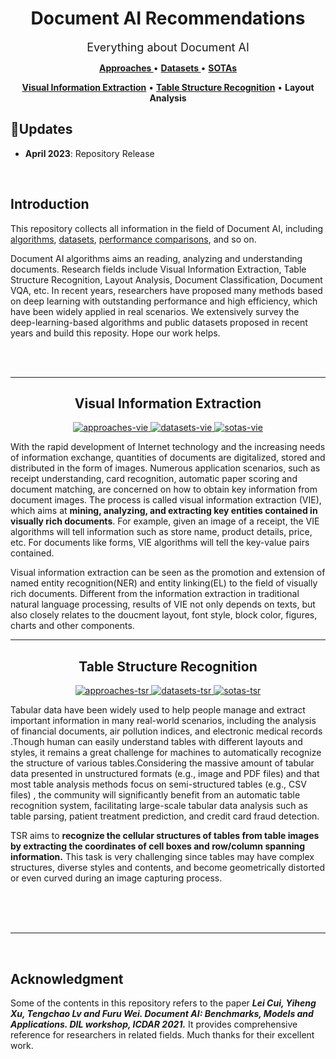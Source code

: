 <h1 align="center"> Document AI Recommendations </h1>

<p align="center"><font size=4>Everything about Document AI</font></p>

<p align="center">
   <strong><a href="./Approaches/approaches.md"> Approaches </a></strong> •
   <strong><a href="./Datasets/datasets.md"> Datasets </a></strong> •
   <strong><a href="./SOTAs/sotas.md"> SOTAs </a></strong>
</p>

<p align="center">
   <strong><a href="#vie">Visual Information Extraction</a></strong> •
   <strong><a href="#tsr">Table Structure Recognition</a></strong> •
   <strong>Layout Analysis</a></strong>
</p>

<h2>👀Updates </h2>

- **April 2023**: Repository Release

<br>

<h2> Introduction </h2>

This repository collects all information in the field of Document AI, including [algorithms](Approaches/approaches.md), [datasets](Datasets/datasets.md), [performance comparisons](SOTAs/sotas.md), and so on.

Document AI algorithms aims an reading, analyzing and understanding documents. Research fields include Visual Information Extraction, Table Structure Recognition, Layout Analysis, Document Classification, Document VQA, etc. In recent years, researchers have proposed many methods based on deep learning with outstanding performance and high efficiency, which have been widely applied in real scenarios. We extensively survey the deep-learning-based algorithms and public datasets proposed in recent years and build this reposity. Hope our work helps.

<br>
<br>

---

<h2 id="vie" align="center"> Visual Information Extraction </h2>

<p align="center">
  <a href="./Approaches/approaches_vie.md">
    <img alt="approaches-vie" src="https://img.shields.io/badge/Approaches-purple"></img>
  </a> 
  <a href="./Datasets/datasets_vie.md">
    <img alt="datasets-vie" src="https://img.shields.io/badge/Datasets-blue"></img>
  </a>
  <a href="./SOTAs/sotas_vie.md">
    <img alt="sotas-vie" src="https://img.shields.io/badge/SOTAs-green"></img>
  </a>
</p>

With the rapid development of Internet technology and the increasing needs of information exchange, quantities of documents are digitalized, stored and distributed in the form of images. Numerous application scenarios, such as receipt understanding, card recognition, automatic paper scoring and document matching, are concerned on how to obtain key information from document images. The process is called visual information extraction (VIE), which aims at **mining, analyzing, and extracting key entities contained in visually rich documents**. For example, given an image of a receipt, the VIE algorithms will tell information such as store name, product details, price, etc. For documents like forms, VIE algorithms will tell the key-value pairs contained.

Visual information extraction can be seen as the promotion and extension of named entity recognition(NER) and entity linking(EL) to the field of visually rich documents. Different from the information extraction in traditional natural language processing, results of VIE not only depends on texts, but also closely relates to the doucment layout, font style, block color, figures, charts and other components.

---

<h2 id="tsr" align="center"> Table Structure Recognition </h2>

<p align="center">
  <a href="./Approaches/approaches_tsr.md">
    <img alt="approaches-tsr" src="https://img.shields.io/badge/Approaches-purple"></img>
  </a> 
  <a href="./Datasets/datasets_tsr.md">
    <img alt="datasets-tsr" src="https://img.shields.io/badge/Datasets-blue"></img>
  </a>
  <a href="./SOTAs/sotas_tsr.md">
    <img alt="sotas-tsr" src="https://img.shields.io/badge/SOTAs-green"></img>
  </a>
</p>

Tabular data have been widely used to help people manage and extract important information in many real-world scenarios, including the analysis of financial documents, air pollution indices, and electronic medical records .Though human can easily understand tables with different layouts and styles, it remains a great challenge for machines to automatically recognize the structure of various tables.Considering the massive amount of tabular data presented in unstructured formats (e.g., image and PDF files) and that most table analysis methods focus on semi-structured tables (e.g., CSV files) , the community will significantly benefit from an automatic table recognition system, facilitating large-scale tabular data analysis such as table parsing, patient treatment prediction, and credit card fraud detection.

TSR aims to **recognize the cellular structures of tables from table images by extracting the coordinates of cell boxes and row/column spanning information.** This task is very challenging since tables may have complex structures, diverse styles and contents, and become geometrically distorted or even curved during an image capturing process.

<br>
<br>
<br>

----

<br>

<h2> Acknowledgment </h2>

Some of the contents in this repository refers to the paper ***Lei Cui, Yiheng Xu, Tengchao Lv and Furu Wei. Document AI: Benchmarks, Models and Applications. DIL workshop, ICDAR 2021.*** It provides comprehensive reference for researchers in related fields. Much thanks for their excellent work.

